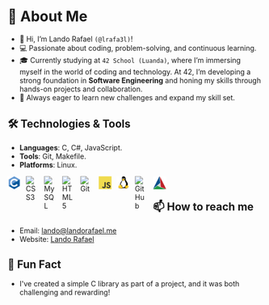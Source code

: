 <!--#
<p float="left" align="left">
  &nbsp;
  <a href="https://github.com/jotavare/42-common-core">
    <img src="https://github.com/jotavare/jotavare/blob/main/42/banners/piscine_and_common_core/github_piscine_and_common_core_banner_piscine.png" width="265"/>
  </a>
  &nbsp;
  <a href="https://github.com/jotavare/42-common-core">
    <img src="https://github.com/jotavare/jotavare/blob/main/42/banners/piscine_and_common_core/github_piscine_and_common_core_banner_common_core.png" width="265"/>
  </a>
   &nbsp;
  <a href="https://github.com/jotavare/42-common-core">
    <img src="https://github.com/jotavare/jotavare/blob/main/42/banners/piscine_and_common_core/github_piscine_and_common_core_banner_born2beroot.png" width="265"/>
  </a>
</p>
-->

# 

# 🌟 __About Me__
- 👋 Hi, I’m Lando Rafael `(@lrafa3l)`!
- 💻 Passionate about coding, problem-solving, and continuous learning.
- 🎓 Currently studying at `42 School (Luanda)`, where I’m immersing myself in the world of coding and technology. At 42, I’m developing a strong foundation in __Software Engineering__ and honing my skills through hands-on projects and collaboration.
- 🚀 Always eager to learn new challenges and expand my skill set.

## 🛠️ __Technologies & Tools__
- __Languages__: C, C#, JavaScript.
- __Tools__: Git, Makefile.
- __Platforms__: Linux.


<img align="left" alt="C" width="26px" src="https://github.com/devicons/devicon/blob/v2.16.0/icons/c/c-original.svg" style="padding-right:10px;" />
<img align="left" alt="CSS3" width="26px" src="https://cdn.jsdelivr.net/gh/devicons/devicon/icons/css3/css3-original.svg" style="padding-right:10px;" />
<img align="left" alt="MySQL" width="26px" src="https://cdn.jsdelivr.net/gh/devicons/devicon/icons/mysql/mysql-original.svg" style="padding-right:10px;" />
<img align="left" alt="HTML5" width="26px" src="https://cdn.jsdelivr.net/gh/devicons/devicon/icons/html5/html5-original.svg" style="padding-right:10px;" />
<img align="left" alt="Git" width="26px" src="https://cdn.jsdelivr.net/gh/devicons/devicon/icons/git/git-original.svg" style="padding-right:10px;" />
<img align="left" alt="JS" width="26px" src="https://github.com/devicons/devicon/blob/v2.16.0/icons/javascript/javascript-original.svg" style="padding-right:10px;" />
<img align="left" alt="Linux" width="26px" src="https://github.com/devicons/devicon/blob/v2.16.0/icons/linux/linux-original.svg" style="padding-right:10px;" />
<img align="left" alt="GitHub" width="26px" src="https://user-images.githubusercontent.com/3369400/139447912-e0f43f33-6d9f-45f8-be46-2df5bbc91289.png" style="padding-right:10px;" />
<img align="left" alt="Makefile" width="26px" src="https://github.com/devicons/devicon/blob/v2.16.0/icons/cmake/cmake-original.svg" style="padding-right:10px;" />
<br>

<!--
  ## 🌱 __I’m currently learning__
  - Advanced C programming, including system-level programming and optimization.
  - Data structures and algorithms with a focus on efficiency and performance.
-->

## 📫 __How to reach me__
- Email: lando@landorafael.me
- Website: [Lando Rafael](https://landorafael.me)

## 🚀 __Fun Fact__
- I've created a simple C library as part of a project, and it was both challenging and rewarding!

<!---
lrafa3l/lrafa3l is a ✨ special ✨ repository because its `README.md` (this file) appears on your GitHub profile.
You can click the Preview link to take a look at your changes.
--->
